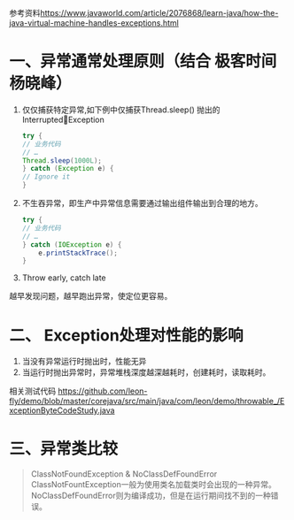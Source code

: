 参考资料<https://www.javaworld.com/article/2076868/learn-java/how-the-java-virtual-machine-handles-exceptions.html>

# 一、异常通常处理原则（结合 极客时间 杨晓峰）

1. 仅仅捕获特定异常,如下例中仅捕获Thread.sleep() 抛出的 InterruptedException

    ```java
    try {
    // 业务代码
    // …
    Thread.sleep(1000L);
    } catch (Exception e) {
    // Ignore it
    }
    ```

2. 不生吞异常，即生产中异常信息需要通过输出组件输出到合理的地方。
    ```java
    try {
    // 业务代码
    // …
    } catch (IOException e) {
        e.printStackTrace();
    }
    ```
3. Throw early, catch late

越早发现问题，越早跑出异常，使定位更容易。

# 二、 Exception处理对性能的影响

1. 当没有异常运行时抛出时，性能无异
2. 当运行时抛出异常时，异常堆栈深度越深越耗时，创建耗时，读取耗时。

相关测试代码 <https://github.com/leon-fly/demo/blob/master/corejava/src/main/java/com/leon/demo/throwable_/ExceptionByteCodeStudy.java>

# 三、异常类比较

> ClassNotFoundException & NoClassDefFoundError
ClassNotFountException一般为使用类名加载类时会出现的一种异常。
NoClassDefFoundError则为编译成功，但是在运行期间找不到的一种错误。
